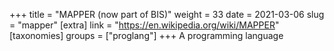 +++
title = "MAPPER (now part of BIS)"
weight = 33
date = 2021-03-06
slug = "mapper"
[extra]
link = "https://en.wikipedia.org/wiki/MAPPER"
[taxonomies]
groups = ["proglang"]
+++
A programming language

